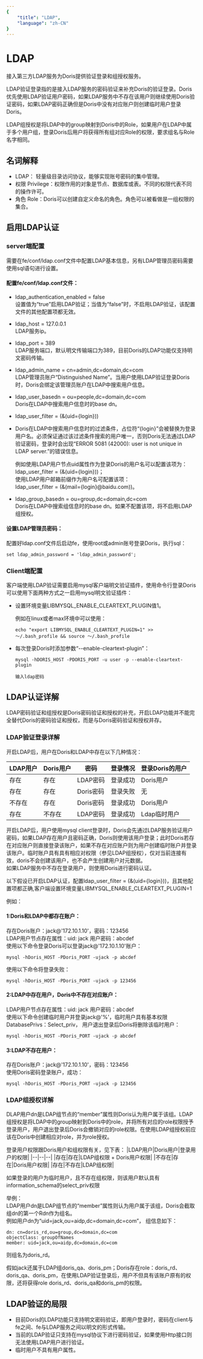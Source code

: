 ```yaml
---
{
    "title": "LDAP",
    "language": "zh-CN"
}
---
```


<!-- 
Licensed to the Apache Software Foundation (ASF) under one
or more contributor license agreements.  See the NOTICE file
distributed with this work for additional information
regarding copyright ownership.  The ASF licenses this file
to you under the Apache License, Version 2.0 (the
"License"); you may not use this file except in compliance
with the License.  You may obtain a copy of the License at

  http://www.apache.org/licenses/LICENSE-2.0

Unless required by applicable law or agreed to in writing,
software distributed under the License is distributed on an
"AS IS" BASIS, WITHOUT WARRANTIES OR CONDITIONS OF ANY
KIND, either express or implied.  See the License for the
specific language governing permissions and limitations
under the License.
-->

# LDAP

接入第三方LDAP服务为Doris提供验证登录和组授权服务。

LDAP验证登录指的是接入LDAP服务的密码验证来补充Doris的验证登录。Doris优先使用LDAP验证用户密码，如果LDAP服务中不存在该用户则继续使用Doris验证密码，如果LDAP密码正确但是Doris中没有对应账户则创建临时用户登录Doris。

LDAP组授权是将LDAP中的group映射到Doris中的Role，如果用户在LDAP中属于多个用户组，登录Doris后用户将获得所有组对应Role的权限，要求组名与Role名字相同。

## 名词解释

* LDAP： 轻量级目录访问协议，能够实现账号密码的集中管理。
* 权限 Privilege：权限作用的对象是节点、数据库或表。不同的权限代表不同的操作许可。
* 角色 Role：Doris可以创建自定义命名的角色。角色可以被看做是一组权限的集合。

## 启用LDAP认证
### server端配置

需要在fe/conf/ldap.conf文件中配置LDAP基本信息，另有LDAP管理员密码需要使用sql语句进行设置。

#### 配置fe/conf/ldap.conf文件：
* ldap_authentication_enabled = false  
  设置值为“true”启用LDAP验证；当值为“false”时，不启用LDAP验证，该配置文件的其他配置项都无效。
  
* ldap_host = 127.0.0.1  
  LDAP服务ip。
  
* ldap_port = 389  
  LDAP服务端口，默认明文传输端口为389，目前Doris的LDAP功能仅支持明文密码传输。
  
* ldap_admin_name = cn=admin,dc=domain,dc=com    
  LDAP管理员账户“Distinguished Name”。当用户使用LDAP验证登录Doris时，Doris会绑定该管理员账户在LDAP中搜索用户信息。
  
* ldap_user_basedn = ou=people,dc=domain,dc=com  
  Doris在LDAP中搜索用户信息时的base dn。
  
* ldap_user_filter = (&(uid={login}))  
* 
  Doris在LDAP中搜索用户信息时的过滤条件，占位符“{login}”会被替换为登录用户名。必须保证通过该过滤条件搜索的用户唯一，否则Doris无法通过LDAP验证密码，登录时会出现“ERROR 5081 (42000): user is not unique in LDAP server.”的错误信息。
  
  例如使用LDAP用户节点uid属性作为登录Doris的用户名可以配置该项为：  
  ldap_user_filter = (&(uid={login}))；  
  使用LDAP用户邮箱前缀作为用户名可配置该项：  
  ldap_user_filter = (&(mail={login}@baidu.com))。

* ldap_group_basedn = ou=group,dc=domain,dc=com  
  Doris在LDAP中搜索组信息时的base dn。如果不配置该项，将不启用LDAP组授权。

#### 设置LDAP管理员密码：
配置好ldap.conf文件后启动fe，使用root或admin账号登录Doris，执行sql：
```
set ldap_admin_password = 'ldap_admin_password';
```

### Client端配置
客户端使用LDAP验证需要启用mysql客户端明文验证插件，使用命令行登录Doris可以使用下面两种方式之一启用mysql明文验证插件：

* 设置环境变量LIBMYSQL_ENABLE_CLEARTEXT_PLUGIN值1。
  
  例如在linux或者max环境中可以使用：
  ```
  echo "export LIBMYSQL_ENABLE_CLEARTEXT_PLUGIN=1" >> ～/.bash_profile && source ～/.bash_profile
  ```
  
* 每次登录Doris时添加参数“--enable-cleartext-plugin”：
  ```
  mysql -hDORIS_HOST -PDORIS_PORT -u user -p --enable-cleartext-plugin

  输入ldap密码
  ```
  
## LDAP认证详解
LDAP密码验证和组授权是Doris密码验证和授权的补充，开启LDAP功能并不能完全替代Doris的密码验证和授权，而是与Doris密码验证和授权并存。

### LDAP验证登录详解
开启LDAP后，用户在Doris和LDAP中存在以下几种情况：

|LDAP用户|Doris用户|密码|登录情况|登录Doris的用户|
|--|--|--|--|--|
|存在|存在|LDAP密码|登录成功|Doris用户|
|存在|存在|Doris密码|登录失败|无|
|不存在|存在|Doris密码|登录成功|Doris用户|
|存在|不存在|LDAP密码|登录成功|Ldap临时用户|

开启LDAP后，用户使用mysql client登录时，Doris会先通过LDAP服务验证用户密码，如果LDAP存在用户且密码正确，Doris则使用该用户登录；此时Doris若存在对应账户则直接登录该账户，如果不存在对应账户则为用户创建临时账户并登录该账户。临时账户具有具有相应对权限（参见LDAP组授权），仅对当前连接有效，doris不会创建该用户，也不会产生创建用户对元数据。  
如果LDAP服务中不存在登录用户，则使用Doris进行密码认证。

以下假设已开启LDAP认证，配置ldap_user_filter = (&(uid={login}))，且其他配置项都正确,客户端设置环境变量LIBMYSQL_ENABLE_CLEARTEXT_PLUGIN=1

例如：

#### 1:Doris和LDAP中都存在账户：

存在Doris账户：jack@'172.10.1.10'，密码：123456  
LDAP用户节点存在属性：uid: jack 用户密码：abcdef  
使用以下命令登录Doris可以登录jack@'172.10.1.10'账户：
```
mysql -hDoris_HOST -PDoris_PORT -ujack -p abcdef
```

使用以下命令将登录失败：
```
mysql -hDoris_HOST -PDoris_PORT -ujack -p 123456
```

#### 2:LDAP中存在用户，Doris中不存在对应账户：

LDAP用户节点存在属性：uid: jack 用户密码：abcdef  
使用以下命令创建临时用户并登录jack@'%'，临时用户具有基本权限 DatabasePrivs：Select_priv， 用户退出登录后Doris将删除该临时用户：
```
mysql -hDoris_HOST -PDoris_PORT -ujack -p abcdef
```

#### 3:LDAP不存在用户：

存在Doris账户：jack@'172.10.1.10'，密码：123456  
使用Doris密码登录账户，成功：
```
mysql -hDoris_HOST -PDoris_PORT -ujack -p 123456
```

### LDAP组授权详解

DLAP用户dn是LDAP组节点的“member”属性则Doris认为用户属于该组。LDAP组授权是将LDAP中的group映射到Doris中的role，并将所有对应的role权限授予登录用户，用户退出登录后Doris会撤销对应的role权限。在使用LDAP组授权前应该在Doris中创建相应对role，并为role授权。

登录用户权限跟Doris用户和组权限有关，见下表：
|LDAP用户|Doris用户|登录用户的权限|
|--|--|--|
|存在|存在|LDAP组权限 + Doris用户权限|
|不存在|存在|Doris用户权限|
|存在|不存在|LDAP组权限|

如果登录的用户为临时用户，且不存在组权限，则该用户默认具有information_schema的select_priv权限

举例：  
LDAP用户dn是LDAP组节点的“member”属性则认为用户属于该组，Doris会截取组dn的第一个Rdn作为组名。  
例如用户dn为“uid=jack,ou=aidp,dc=domain,dc=com”， 组信息如下：  
```
dn: cn=doris_rd,ou=group,dc=domain,dc=com  
objectClass: groupOfNames  
member: uid=jack,ou=aidp,dc=domain,dc=com  
```
则组名为doris_rd。

假如jack还属于LDAP组doris_qa、doris_pm；Doris存在role：doris_rd、doris_qa、doris_pm，在使用LDAP验证登录后，用户不但具有该账户原有的权限，还将获得role doris_rd、doris_qa和doris_pm的权限。

## LDAP验证的局限

* 目前Doris的LDAP功能只支持明文密码验证，即用户登录时，密码在client与fe之间、fe与LDAP服务之间以明文的形式传输。
* 当前的LDAP验证只支持在mysql协议下进行密码验证，如果使用Http接口则无法使用LDAP用户进行验证。
* 临时用户不具有用户属性。

